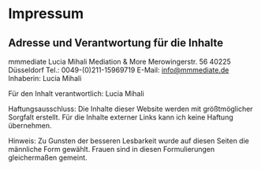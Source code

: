 # Impressum
## Adresse und Verantwortung für die Inhalte


mmmediate
Lucia Mihali Mediation & More
Merowingerstr. 56
40225 Düsseldorf
Tel.: 0049-(0)211-15969719
E-Mail: info@mmmediate.de
Inhaberin: Lucia Mihali



Für den Inhalt verantwortlich: Lucia Mihali

Haftungsausschluss: Die Inhalte dieser Website werden mit größtmöglicher Sorgfalt erstellt. Für die Inhalte externer Links kann ich keine Haftung übernehmen.

Hinweis: Zu Gunsten der besseren Lesbarkeit wurde auf diesen Seiten die männliche Form gewählt. Frauen sind in diesen Formulierungen gleichermaßen gemeint.
